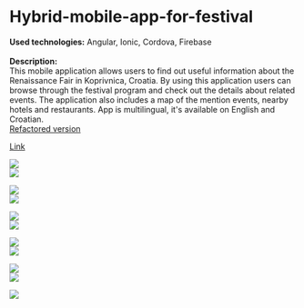 # Hybrid-mobile-app-for-festival
<b>Used technologies:</b> Angular, Ionic, Cordova, Firebase <br><br>
<b>Description:</b><br>
This mobile application allows users to find out useful information about the Renaissance Fair in Koprivnica, Croatia. By using this application users can browse through the festival program and check out the details about related events. The application also includes a map of the mention events, nearby hotels and restaurants. App is multilingual, it's available on English and Croatian.<br>
<a href="https://github.com/mkovacek/Hybrid-mobile-app-for-festival---optimised">Refactored version</a>

<a href="https://play.google.com/store/apps/details?id=com.ionicframework.renfest231185">Link</a>

<div>
  <img src="http://res.cloudinary.com/dffww0cvc/image/upload/v1428159463/1_ztnkjf.jpg"><br>
  <img src="http://res.cloudinary.com/dffww0cvc/image/upload/v1428159450/2_sybfdu.jpg"><br>
  
  <img src="http://res.cloudinary.com/dffww0cvc/image/upload/v1428159420/3_hrjxtd.jpg"><br>
  <img src="http://res.cloudinary.com/dffww0cvc/image/upload/v1428159529/4_snjieu.jpg"><br>
  
  <img src="http://res.cloudinary.com/dffww0cvc/image/upload/v1428159422/5_yynbur.jpg"><br>
  <img src="http://res.cloudinary.com/dffww0cvc/image/upload/v1428159419/6_zrrs1i.jpg"><br>
  
  <img src="http://res.cloudinary.com/dffww0cvc/image/upload/v1428159440/7_xiuap9.jpg"><br>
  <img src="http://res.cloudinary.com/dffww0cvc/image/upload/v1428159444/8_foovxd.jpg"><br>
  
  <img src="http://res.cloudinary.com/dffww0cvc/image/upload/v1428159438/9_phojgi.jpg"><br>
  <img src="http://res.cloudinary.com/dffww0cvc/image/upload/v1428159449/10_kr5jmm.jpg"><br>
  
  <img src="http://res.cloudinary.com/dffww0cvc/image/upload/v1428159456/11_rvvros.jpg">
</div>
